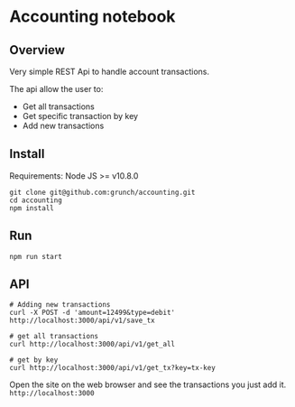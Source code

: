 Accounting notebook
===========================

Overview
--------
Very simple REST Api to handle account transactions.

The api allow the user to:
- Get all transactions
- Get specific transaction by key
- Add new transactions

Install
-------
Requirements:
Node JS >= v10.8.0
```
git clone git@github.com:grunch/accounting.git
cd accounting
npm install
```

Run
-------
```
npm run start
```
API
-------
```
# Adding new transactions
curl -X POST -d 'amount=12499&type=debit' http://localhost:3000/api/v1/save_tx

# get all transactions
curl http://localhost:3000/api/v1/get_all

# get by key
curl http://localhost:3000/api/v1/get_tx?key=tx-key
```
Open the site on the web browser and see the transactions you just add it.
`http://localhost:3000`
